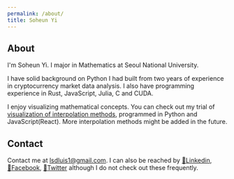 ```yaml
---
permalink: /about/
title: Soheun Yi
---
```

## About
I'm Soheun Yi. I major in Mathematics at Seoul National University.

I have solid background on Python I had built from two years of experience in cryptocurrency market data analysis. I also have programming experience in Rust, JavaScript, Julia, C and CUDA. 

I enjoy visualizing mathematical concepts. You can check out my trial of [visualization of interpolation methods][na_visualization], programmed in Python and JavaScript(React). More interpolation methods might be added in the future.

## Contact
Contact me at [lsdluis1@gmail.com](mailto:lsdluis1@gmail.com). I can also be reached by [:link:Linkedin][linkedin], [:link:Facebook][facebook], [:link:Twitter][twitter] although I do not check out these frequently.

[na_visualization]: https://lsdluis1.github.io/na_visualization/
[linkedin]: https://www.linkedin.com/in/soheun-yi-b7a923210/
[facebook]: https://www.facebook.com/profile.php?id=100000321658972
[twitter]: https://twitter.com/isoheun